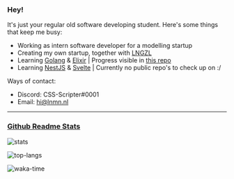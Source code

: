 ### Hey!

It's just your regular old software developing student. Here's some things that keep me busy:

- Working as intern software developer for a modelling startup
- Creating my own startup, together with [LNGZL](https://github.com/abcdan)
- Learning [Golang](https://go.dev/) & [Elixir](https://elixir-lang.org/) | Progress visible in [this repo](https://github.com/CSS-Scripter/AdventOfCode)
- Learning [NestJS](https://nestjs.com/) & [Svelte](https://svelte.dev/) | Currently no public repo's to check up on :/

Ways of contact:

- Discord: CSS-Scripter#0001
- Email: hi@lnmn.nl

---

### [Github Readme Stats](https://github.com/anuraghazra/github-readme-stats)

![stats](https://ghstats.lnmn.nl/api?username=CSS-Scripter&bg_color=-45,364156,364156,7D4E57,7D4E57&hide_border=true&hide_title=true&text_color=ffffff)

![top-langs](https://ghstats.lnmn.nl/api/top-langs?username=CSS-Scripter&bg_color=-45,364156,364156,7D4E57,7D4E57&hide_border=true&hide_title=true&text_color=ffffff&layout=compact&langs_count=6)

![waka-time](https://ghstats.lnmn.nl/api/wakatime?username=CSS_Scripter&bg_color=-45,364156,364156,7D4E57,7D4E57&hide_border=true&hide_title=true&text_color=ffffff&layout=compact&langs_count=6)
